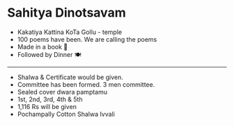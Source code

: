 # Sahitya Dinotsavam 

- Kakatiya Kattina KoTa Gollu - temple 
- 100 poems have been. We are calling the poems
- Made in a book 📖
- Followed by Dinner 🍽️

  

* * *

- Shalwa & Certificate would be given.
- Committee has been formed. 3 men committee.
- Sealed cover dwara pamptamu 
- 1st, 2nd, 3rd, 4th & 5th 
- 1,116 Rs will be given 
- Pochampally Cotton Shalwa Ivvali
